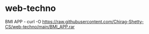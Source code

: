 # web-techno
BMI APP - curl -O https://raw.githubusercontent.com/Chirag-Shetty-CS/web-techno/main/BMI_APP.rar

